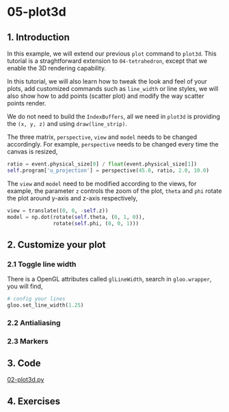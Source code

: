 # 05-plot3d

## 1. Introduction

In this example, we will extend our previous `plot` command to `plot3d`. This tutorial is a straghtforward extension to `04-tetrahedron`, except that we enable the 3D rendering capability.

In this tutorial, we will also learn how to tweak the look and feel of your plots, add customized commands such as `line_width` or line styles, we will also show how to add points (scatter plot) and modify the way scatter points render.

We do not need to build the `IndexBuffers`, all we need in `plot3d` is providing the `(x, y, z)` and using `draw(line_strip)`.

The three matrix, `perspective`, `view` and `model` needs to be changed accordingly. For example, `perspective` needs to be changed every time the canvas is resized,

```python
ratio = event.physical_size[0] / float(event.physical_size[1])
self.program['u_projection'] = perspective(45.0, ratio, 2.0, 10.0)
```

The `view` and `model` need to be modified according to the views, for example, the parameter `z` controls the zoom of the plot, `theta` and `phi` rotate the plot around y-axis and z-axis respectively,

```python
view = translate((0, 0, -self.z))
model = np.dot(rotate(self.theta, (0, 1, 0)),
               rotate(self.phi, (0, 0, 1)))
```

## 2. Customize your plot

### 2.1 Toggle line width

There is a OpenGL attributes called `glLineWidth`, search in `gloo.wrapper`, you will find,

```python
# config your lines
gloo.set_line_width(1.25)
```

### 2.2 Antialiasing

### 2.3 Markers

## 3. Code

[02-plot3d.py](examples/02-plot3d.py)

## 4. Exercises

